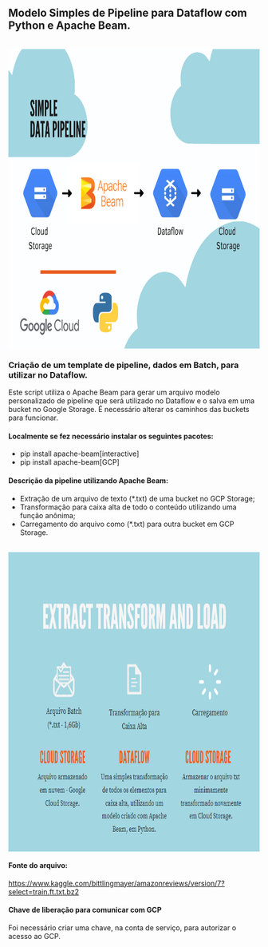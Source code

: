 ## Modelo Simples de Pipeline para Dataflow com Python e Apache Beam.

</div>
<div style="display: inline_block"><br>
  <img align="center" alt="Pipeline-GCP" height="600" width="800" src="https://github.com/LoreviceP/GCP-Pipeline/blob/13aeae904f59cb98c372781ac34a04ebb5478a7b/Diagrama_Simple_Pipeline.png">
</div>

### Criação de um template de pipeline, dados em Batch, para utilizar no Dataflow.

Este script utiliza o Apache Beam para gerar um arquivo modelo personalizado de pipeline que será utilizado no Dataflow e o salva em uma bucket no Google Storage.
É necessário alterar os caminhos das buckets para funcionar. 

#### Localmente se fez necessário instalar os seguintes pacotes:

- pip install apache-beam[interactive]
- pip install apache-beam[GCP]


#### Descrição da pipeline utilizando Apache Beam:

- Extração de um arquivo de texto (*.txt) de uma bucket no GCP Storage;
- Transformação para caixa alta de todo o conteúdo utilizando uma função anônima;
- Carregamento do arquivo como (*.txt) para outra bucket em GCP Storage.

</div>
<div style="display: inline_block"><br>
  <img align="center" alt="Pipeline-GCP" height="600" width="800" src="https://github.com/LoreviceP/GCP-Pipeline/blob/852bd878cc9de02728c604654b81886eb416d47e/Diagrama_Simple_Pipeline1.PNG">
</div>

#### Fonte do arquivo:

https://www.kaggle.com/bittlingmayer/amazonreviews/version/7?select=train.ft.txt.bz2

#### Chave de liberação para comunicar com GCP

Foi necessário criar uma chave, na conta de serviço, para autorizar o acesso ao GCP. 
